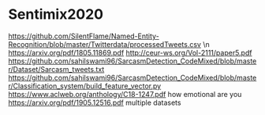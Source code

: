 # Sentimix2020
https://github.com/SilentFlame/Named-Entity-Recognition/blob/master/Twitterdata/processedTweets.csv \n
https://arxiv.org/pdf/1805.11869.pdf
http://ceur-ws.org/Vol-2111/paper5.pdf
https://github.com/sahilswami96/SarcasmDetection_CodeMixed/blob/master/Dataset/Sarcasm_tweets.txt
https://github.com/sahilswami96/SarcasmDetection_CodeMixed/blob/master/Classification_system/build_feature_vector.py
https://www.aclweb.org/anthology/C18-1247.pdf how emotional are you
https://arxiv.org/pdf/1905.12516.pdf multiple datasets 
